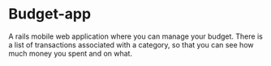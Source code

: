 # Budget-app
A rails mobile web application where you can manage your budget. There is  a list of transactions associated with a category, so that you can see how much money you spent and on what.
